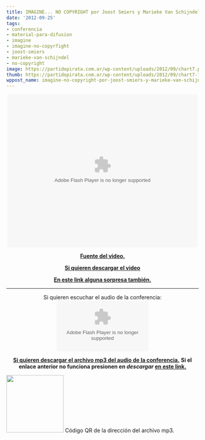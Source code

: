 ```yaml
---
title: IMAGINE... NO COPYRIGHT por Joost Smiers y Marieke Van Schijndel
date: '2012-09-25'
tags:
- conferencia
- material-para-difusion
- imagine
- imagine-no-copyrfight
- joost-smiers
- marieke-van-schijndel
- no-copyright
image: https://partidopirata.com.ar/wp-content/uploads/2012/09/chart7.png
thumb: https://partidopirata.com.ar/wp-content/uploads/2012/09/chart7-115x115.png
wppost_name: imagine-no-copyright-por-joost-smiers-y-marieke-van-schijndel
---
```


<center>
<object width="500" height="400" classid="clsid:d27cdb6e-ae6d-11cf-96b8-444553540000" codebase="http://download.macromedia.com/pub/shockwave/cabs/flash/swflash.cab#version=6,0,40,0"><param name="src" value="http://medialab-prado.es/static/player/player.swf" /><param name="allowfullscreen" value="true" /><param name="flashvars" value="&amp;file=http://medialab-prado.es/mmedia/1/1650/1650.flv&amp;height=400&amp;width=500&amp;autostart=false&amp;skin=http://medialab-prado.es/static/player/skin.swf&amp;frontcolor=ffffff&amp;lightcolor=cc9900&amp;controlbar=over&amp;stretching=uniform&amp;image=http://medialab-prado.eshttp://medialab-prado.es/mmedia/1650/preview_image" /><embed width="500" height="400" type="application/x-shockwave-flash" src="http://medialab-prado.es/static/player/player.swf" allowfullscreen="true" flashvars="&amp;file=http://medialab-prado.es/mmedia/1/1650/1650.flv&amp;height=400&amp;width=500&amp;autostart=false&amp;skin=http://medialab-prado.es/static/player/skin.swf&amp;frontcolor=ffffff&amp;lightcolor=cc9900&amp;controlbar=over&amp;stretching=uniform&amp;image=http://medialab-prado.eshttp://medialab-prado.es/mmedia/1650/preview_image" /></object></center>
<p style="text-align: center;"><strong><a href="http://medialab-prado.es/mmedia/1650/view/?lang=en" target="_blank">Fuente del video.</a></strong></p>
<p style="text-align: center;"><strong><a href="http://medialab-prado.es/mmedia/1/1650/1650.flv">Si quieren descargar el video</a></strong></p>
<p style="text-align: center;"><strong><a href="http://www.bibliotheka.org/?/ver/55723" target="_blank">En este link alguna sorpresa también.</a></strong></p>


<hr />

<center>
Si quieren escuchar el audio de la conferencia:
<object id="player1449481" width="240" height="133" classid="clsid:d27cdb6e-ae6d-11cf-96b8-444553540000" codebase="http://download.macromedia.com/pub/shockwave/cabs/flash/swflash.cab#version=6,0,40,0"><param name="AllowScriptAccess" value="always" /><param name="allowFullScreen" value="true" /><param name="wmode" value="transparent" /><param name="src" value="http://www.ivoox.com/playerivoox_ee_1449481_1.html" /><param name="allowfullscreen" value="true" /><param name="allowscriptaccess" value="always" /><embed id="player1449481" width="240" height="133" type="application/x-shockwave-flash" src="http://www.ivoox.com/playerivoox_ee_1449481_1.html" AllowScriptAccess="always" allowFullScreen="true" wmode="transparent" allowfullscreen="true" allowscriptaccess="always" /></object></center>
<p style="text-align: center;"><strong><a href="http://www.ivoox.com/imagine-no-copyright-conferencia-joost-smiers_md_1449481_1.mp3" target="_blank">Si quieren descargar el archivo mp3 del audio de la conferencia.</a></strong>
<strong> Si el enlace anterior no funciona presionen en <em>descargar</em> <a href="http://www.ivoox.com/imagine-no-copyright-conferencia-joost-smiers-audios-mp3_rf_1449481_1.html" target="_blank">en este link.</a></strong></p>


<a href="https://partidopirata.com.ar/wp-content/uploads/2012/09/chart7.png"><img class="size-full wp-image-6621" title="chart" src="https://partidopirata.com.ar/wp-content/uploads/2012/09/chart7.png" alt="" width="150" height="150" /></a> Código QR de la dirección del archivo mp3.

